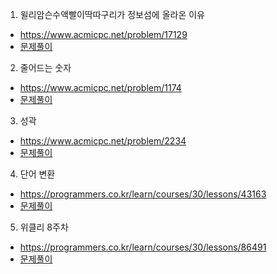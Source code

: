 1. 윌리암슨수액빨이딱따구리가 정보섬에 올라온 이유
* https://www.acmicpc.net/problem/17129
* [문제풀이](https://github.com/hello2worId/brain_storm/blob/acmicpc/problems/17129/main.cpp)

2. 줄어드는 숫자
* https://www.acmicpc.net/problem/1174
* [문제풀이](https://github.com/hello2worId/brain_storm/blob/acmicpc/problems/1174/main.cpp)

3. 성곽 
* https://www.acmicpc.net/problem/2234
* [문제풀이](https://github.com/hello2worId/brain_storm/blob/acmicpc/problems/2234/main.cpp)

4. 단어 변환 
* https://programmers.co.kr/learn/courses/30/lessons/43163
* [문제풀이](https://github.com/hello2worId/brain_storm/blob/programmers/problems/02/main.cpp)

5. 위클리 8주차 
* https://programmers.co.kr/learn/courses/30/lessons/86491
* [문제풀이](https://github.com/hello2worId/brain_storm/blob/programmers/problems/01/main.cpp)
